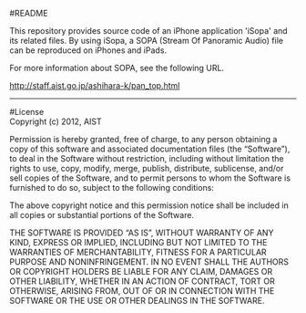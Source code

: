 #README

This repository provides source code of an iPhone application 'iSopa' and its related files. By using iSopa, a SOPA (Stream Of Panoramic Audio) file can be reproduced on iPhones and iPads.

For more information about SOPA, see the following URL.

http://staff.aist.go.jp/ashihara-k/pan_top.html

***

#License  
Copyright (c) 2012, AIST

Permission is hereby granted, free of charge, to any person obtaining a copy of this software and associated documentation files (the “Software”), to deal in the Software without restriction, including without limitation the rights to use, copy, modify, merge, publish, distribute, sublicense, and/or sell copies of the Software, and to permit persons to whom the Software is furnished to do so, subject to the following conditions:

The above copyright notice and this permission notice shall be included in all copies or substantial portions of the Software.

THE SOFTWARE IS PROVIDED “AS IS”, WITHOUT WARRANTY OF ANY KIND, EXPRESS OR IMPLIED, INCLUDING BUT NOT LIMITED TO THE WARRANTIES OF MERCHANTABILITY, FITNESS FOR A PARTICULAR PURPOSE AND NONINFRINGEMENT. IN NO EVENT SHALL THE AUTHORS OR COPYRIGHT HOLDERS BE LIABLE FOR ANY CLAIM, DAMAGES OR OTHER LIABILITY, WHETHER IN AN ACTION OF CONTRACT, TORT OR OTHERWISE, ARISING FROM, OUT OF OR IN CONNECTION WITH THE SOFTWARE OR THE USE OR OTHER DEALINGS IN THE SOFTWARE.
